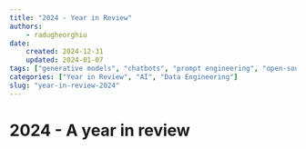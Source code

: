 ```yaml
---
title: "2024 - Year in Review"
authors: 
    - radugheorghiu
date: 
    created: 2024-12-31
    updated: 2024-01-07
tags: ["generative models", "chatbots", "prompt engineering", "open-source"]
categories: ["Year in Review", "AI", "Data Engineering"]
slug: "year-in-review-2024"
---
```


# **2024 - A year in review**
